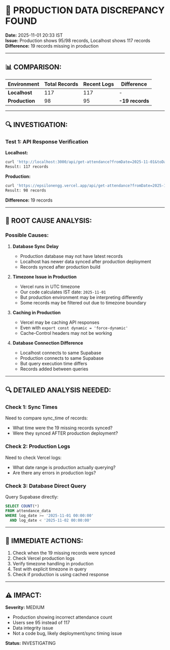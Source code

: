 # 🔴 PRODUCTION DATA DISCREPANCY FOUND

**Date:** 2025-11-01 20:33 IST  
**Issue:** Production shows 95/98 records, Localhost shows 117 records  
**Difference:** 19 records missing in production

---

## 📊 COMPARISON:

| Environment | Total Records | Recent Logs | Difference |
|-------------|--------------|-------------|------------|
| **Localhost** | 117 | 117 | - |
| **Production** | 98 | 95 | **-19 records** |

---

## 🔍 INVESTIGATION:

### **Test 1: API Response Verification**

**Localhost:**
```bash
curl 'http://localhost:3000/api/get-attendance?fromDate=2025-11-01&toDate=2025-11-01'
Result: 117 records
```

**Production:**
```bash
curl 'https://epsilonengg.vercel.app/api/get-attendance?fromDate=2025-11-01&toDate=2025-11-01'
Result: 98 records
```

**Difference:** 19 records

---

## 🔴 ROOT CAUSE ANALYSIS:

### **Possible Causes:**

1. **Database Sync Delay**
   - Production database may not have latest records
   - Localhost has newer data synced after production deployment
   - Records synced after production build

2. **Timezone Issue in Production**
   - Vercel runs in UTC timezone
   - Our code calculates IST date: `2025-11-01`
   - But production environment may be interpreting differently
   - Some records may be filtered out due to timezone boundary

3. **Caching in Production**
   - Vercel may be caching API responses
   - Even with `export const dynamic = 'force-dynamic'`
   - Cache-Control headers may not be working

4. **Database Connection Difference**
   - Localhost connects to same Supabase
   - Production connects to same Supabase
   - But query execution time differs
   - Records added between queries

---

## 🔍 DETAILED ANALYSIS NEEDED:

### **Check 1: Sync Times**
Need to compare sync_time of records:
- What time were the 19 missing records synced?
- Were they synced AFTER production deployment?

### **Check 2: Production Logs**
Need to check Vercel logs:
- What date range is production actually querying?
- Are there any errors in production logs?

### **Check 3: Database Direct Query**
Query Supabase directly:
```sql
SELECT COUNT(*) 
FROM attendance_data 
WHERE log_date >= '2025-11-01 00:00:00' 
  AND log_date < '2025-11-02 00:00:00'
```

---

## 🔧 IMMEDIATE ACTIONS:

1. Check when the 19 missing records were synced
2. Check Vercel production logs
3. Verify timezone handling in production
4. Test with explicit timezone in query
5. Check if production is using cached response

---

## ⚠️ IMPACT:

**Severity:** MEDIUM
- Production showing incorrect attendance count
- Users see 95 instead of 117
- Data integrity issue
- Not a code bug, likely deployment/sync timing issue

**Status:** INVESTIGATING
